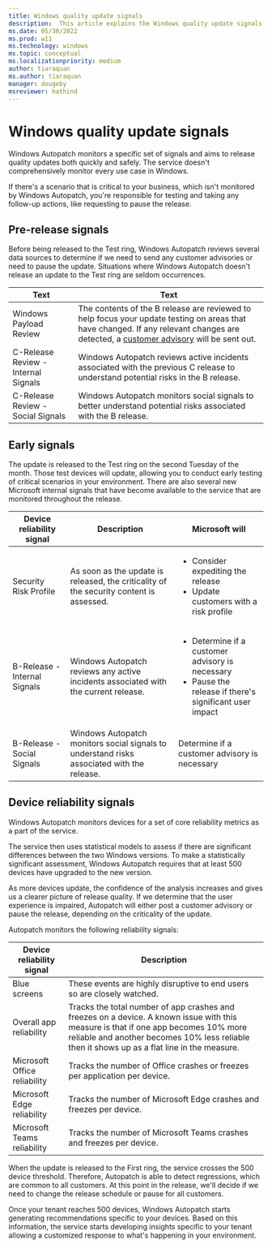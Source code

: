 ```yaml
---
title: Windows quality update signals
description:  This article explains the Windows quality update signals
ms.date: 05/30/2022
ms.prod: w11
ms.technology: windows
ms.topic: conceptual
ms.localizationpriority: medium
author: tiaraquan
ms.author: tiaraquan
manager: dougeby
msreviewer: hathind
---
```


# Windows quality update signals

Windows Autopatch monitors a specific set of signals and aims to release quality updates both quickly and safely. The service doesn't comprehensively monitor every use case in Windows.

If there's a scenario that is critical to your business, which isn't monitored by Windows Autopatch, you're responsible for testing and taking any follow-up actions, like requesting to pause the release.

## Pre-release signals

Before being released to the Test ring, Windows Autopatch reviews several data sources to determine if we need to send any customer advisories or need to pause the update. Situations where Windows Autopatch doesn't release an update to the Test ring are seldom occurrences.

| Text | Text |
| ----- | ----- |
| Windows Payload Review | The contents of the B release are reviewed to help focus your update testing on areas that have changed. If any relevant changes are detected, a [customer advisory](../operate/windows-autopatch-wqu-communications.md#communications-during-release) will be sent out. |
| C-Release Review - Internal Signals | Windows Autopatch reviews active incidents associated with the previous C release to understand potential risks in the B release. |
| C-Release Review - Social Signals | Windows Autopatch monitors social signals to better understand potential risks associated with the B release. |

## Early signals

The update is released to the Test ring on the second Tuesday of the month. Those test devices will update, allowing you to conduct early testing of critical scenarios in your environment. There are also several new Microsoft internal signals that have become available to the service that are monitored throughout the release.

| Device reliability signal | Description | Microsoft will |
| ----- | ----- | ----- |
| Security Risk Profile | As soon as the update is released, the criticality of the security content is assessed. | <ul><li>Consider expediting the release</li><li>Update customers with a risk profile</li></ul>
| B-Release - Internal Signals | Windows Autopatch reviews any active incidents associated with the current release. | <ul><li>Determine if a customer advisory is necessary</li><li>Pause the release if there's significant user impact</li></ul> |
| B-Release - Social Signals | Windows Autopatch monitors social signals to understand risks associated with the release. | Determine if a customer advisory is necessary |

## Device reliability signals

Windows Autopatch monitors devices for a set of core reliability metrics as a part of the service. 

The service then uses statistical models to assess if there are significant differences between the two Windows versions. To make a statistically significant assessment, Windows Autopatch requires that at least 500 devices have upgraded to the new version.

As more devices update, the confidence of the analysis increases and gives us a clearer picture of release quality. If we determine that the user experience is impaired, Autopatch will either post a customer advisory or pause the release, depending on the criticality of the update.

Autopatch monitors the following reliability signals:

| Device reliability signal | Description |
| ----- | ----- |
| Blue screens | These events are highly disruptive to end users so are closely watched. |
| Overall app reliability | Tracks the total number of app crashes and freezes on a device. A known issue with this measure is that if one app becomes 10% more reliable and another becomes 10% less reliable then it shows up as a flat line in the measure. |
| Microsoft Office reliability | Tracks the number of Office crashes or freezes per application per device. |
| Microsoft Edge reliability | Tracks the number of Microsoft Edge crashes and freezes per device. |
| Microsoft Teams reliability | Tracks the number of Microsoft Teams crashes and freezes per device. |

When the update is released to the First ring, the service crosses the 500 device threshold. Therefore, Autopatch is able to detect regressions, which are common to all customers. At this point in the release, we'll decide if we need to change the release schedule or pause for all customers.

Once your tenant reaches 500 devices, Windows Autopatch starts generating recommendations specific to your devices. Based on this information, the service starts developing insights specific to your tenant allowing a customized response to what's happening in your environment.
